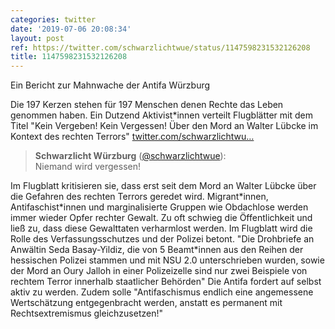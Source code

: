 ```yaml
---
categories: twitter
date: '2019-07-06 20:08:34'
layout: post
ref: https://twitter.com/schwarzlichtwue/status/1147598231532126208
title: 1147598231532126208
---
```

Ein Bericht zur Mahnwache der Antifa Würzburg

Die 197 Kerzen stehen für 197 Menschen denen Rechte das Leben genommen haben. Ein Dutzend Aktivist\*innen verteilt Flugblätter mit dem Titel "Kein Vergeben! Kein Vergessen! Über den Mord an Walter Lübcke im Kontext des rechten Terrors" [twitter.com/schwarzlichtwu…](https://twitter.com/schwarzlichtwue/status/1147519970445860865)
> <b>Schwarzlicht Würzburg</b> ([@schwarzlichtwue](https://twitter.com/schwarzlichtwue)):  
>Niemand wird vergessen!   


Im Flugblatt kritisieren sie, dass erst seit dem Mord an Walter Lübcke über die Gefahren des rechten Terrors geredet wird. Migrant\*innen, Antifaschist\*innen und marginalisierte Gruppen wie Obdachlose werden immer wieder Opfer rechter Gewalt.
Zu oft schwieg die Öffentlichkeit und ließ zu, dass diese Gewalttaten verharmlost werden. Im Flugblatt wird die Rolle des Verfassungsschutzes und der Polizei betont.
"Die Drohbriefe an Anwältin Seda Basay-Yildiz, die von 5 Beamt\*innen aus den Reihen der hessischen Polizei stammen und mit NSU 2.0 unterschrieben wurden, sowie der Mord an Oury Jalloh in einer Polizeizelle sind nur zwei Beispiele von rechtem Terror innerhalb staatlicher Behörden"
Die Antifa fordert auf selbst aktiv zu werden. Zudem solle "Antifaschismus endlich eine angemessene Wertschätzung entgegenbracht werden, anstatt es permanent mit Rechtsextremismus gleichzusetzen!"